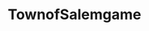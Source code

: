 ---
title: TownofSalemgame
crosslinks:
- livven
- darkestdungeon
- Townofcirclejerk
- AskReddit
- theydidthemath
- ShadowBan
- REEEEEEEEEE
- AVoid5
- Pay_Respects
- nocontext
- xkcd
- Simulated
- keming
- MaliciousCompliance
- killthosewhodisagree
- UnexpectedHamilton
- Relax
- gatekeeping
- Paladins
- MandelaEffect
---